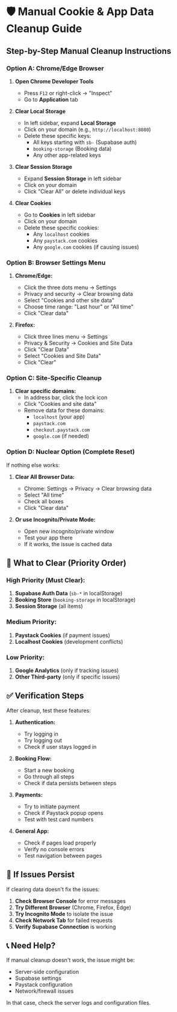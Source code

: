 # 🛡️ Manual Cookie & App Data Cleanup Guide

## Step-by-Step Manual Cleanup Instructions

### **Option A: Chrome/Edge Browser**

1. **Open Chrome Developer Tools**
   - Press `F12` or right-click → "Inspect"
   - Go to **Application** tab

2. **Clear Local Storage**
   - In left sidebar, expand **Local Storage**
   - Click on your domain (e.g., `http://localhost:8080`)
   - Delete these specific keys:
     - All keys starting with `sb-` (Supabase auth)
     - `booking-storage` (Booking data)
     - Any other app-related keys

3. **Clear Session Storage**
   - Expand **Session Storage** in left sidebar
   - Click on your domain
   - Click "Clear All" or delete individual keys

4. **Clear Cookies**
   - Go to **Cookies** in left sidebar
   - Click on your domain
   - Delete these specific cookies:
     - Any `localhost` cookies
     - Any `paystack.com` cookies
     - Any `google.com` cookies (if causing issues)

### **Option B: Browser Settings Menu**

1. **Chrome/Edge:**
   - Click the three dots menu → Settings
   - Privacy and security → Clear browsing data
   - Select "Cookies and other site data"
   - Choose time range: "Last hour" or "All time"
   - Click "Clear data"

2. **Firefox:**
   - Click three lines menu → Settings
   - Privacy & Security → Cookies and Site Data
   - Click "Clear Data"
   - Select "Cookies and Site Data"
   - Click "Clear"

### **Option C: Site-Specific Cleanup**

1. **Clear specific domains:**
   - In address bar, click the lock icon
   - Click "Cookies and site data"
   - Remove data for these domains:
     - `localhost` (your app)
     - `paystack.com`
     - `checkout.paystack.com`
     - `google.com` (if needed)

### **Option D: Nuclear Option (Complete Reset)**

If nothing else works:

1. **Clear All Browser Data:**
   - Chrome: Settings → Privacy → Clear browsing data
   - Select "All time"
   - Check all boxes
   - Click "Clear data"

2. **Or use Incognito/Private Mode:**
   - Open new incognito/private window
   - Test your app there
   - If it works, the issue is cached data

## 🎯 **What to Clear (Priority Order)**

### **High Priority (Must Clear):**
1. **Supabase Auth Data** (`sb-*` in localStorage)
2. **Booking Store** (`booking-storage` in localStorage)
3. **Session Storage** (all items)

### **Medium Priority:**
1. **Paystack Cookies** (if payment issues)
2. **Localhost Cookies** (development conflicts)

### **Low Priority:**
1. **Google Analytics** (only if tracking issues)
2. **Other Third-party** (only if specific issues)

## ✅ **Verification Steps**

After cleanup, test these features:

1. **Authentication:**
   - Try logging in
   - Try logging out
   - Check if user stays logged in

2. **Booking Flow:**
   - Start a new booking
   - Go through all steps
   - Check if data persists between steps

3. **Payments:**
   - Try to initiate payment
   - Check if Paystack popup opens
   - Test with test card numbers

4. **General App:**
   - Check if pages load properly
   - Verify no console errors
   - Test navigation between pages

## 🚨 **If Issues Persist**

If clearing data doesn't fix the issues:

1. **Check Browser Console** for error messages
2. **Try Different Browser** (Chrome, Firefox, Edge)
3. **Try Incognito Mode** to isolate the issue
4. **Check Network Tab** for failed requests
5. **Verify Supabase Connection** is working

## 📞 **Need Help?**

If manual cleanup doesn't work, the issue might be:
- Server-side configuration
- Supabase settings
- Paystack configuration
- Network/firewall issues

In that case, check the server logs and configuration files.
